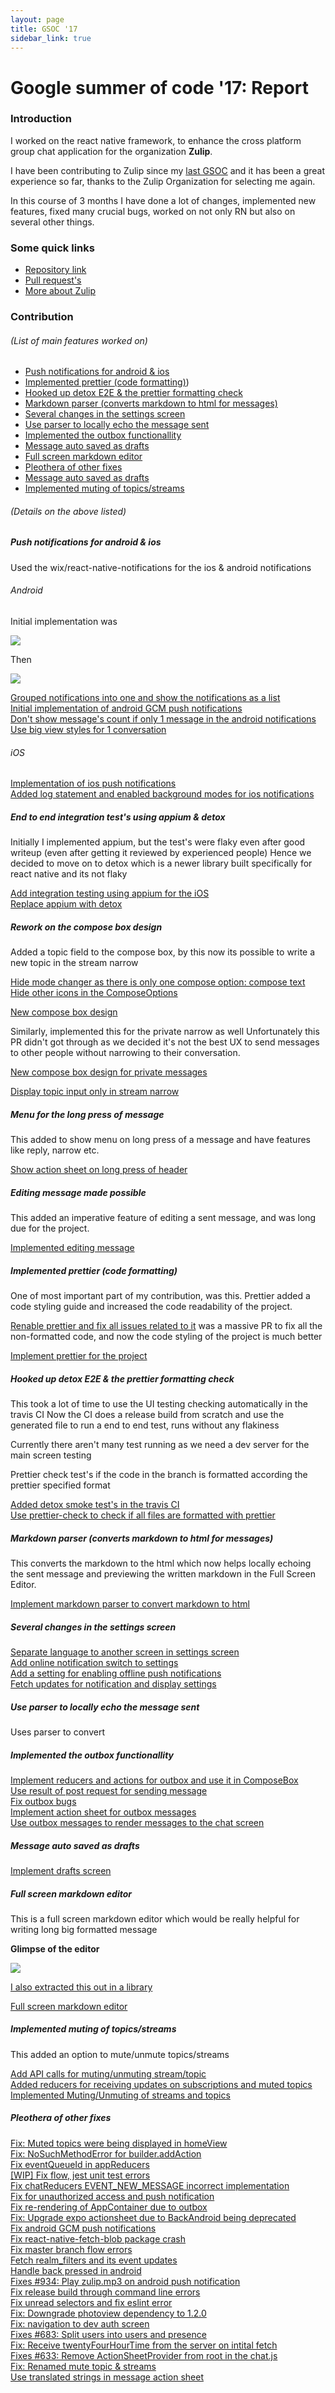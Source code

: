 ```yaml
---
layout: page
title: GSOC '17
sidebar_link: true
---
```



# Google summer of code '17: Report

### Introduction

I worked on the react native framework, to enhance the cross platform group chat application for the organization **Zulip**.

I have been contributing to Zulip since my [last GSOC](./gsoc16) and it has been a great experience so far, thanks to the Zulip Organization for selecting me again.

In this course of 3 months I have done a lot of changes, implemented new features, fixed many crucial bugs, worked on not only RN but also on several other things.

### Some quick links

* [Repository link](https://github.com/zulip/zulip-mobile)
* [Pull request's](https://github.com/zulip/zulip-mobile/pulls?utf8=%E2%9C%93&q=author%3Akunall17%20)
* [More about Zulip](https://zulipchat.com/)

### Contribution

###### _(List of main features worked on)_

* [Push notifications for android & ios](#push-notifications-for-android--ios)
* [Implemented prettier (code formatting)](#implemented-prettier-code-formatting))
* [Hooked up detox E2E & the prettier formatting check](#hooked-up-detox-e2e-&-the-prettier-formatting-check)
* [Markdown parser (converts markdown to html for messages)](#markdown-parser-(converts-markdown-to-html-for-messages))
* [Several changes in the settings screen](#several-changes-in-the-settings-screen)
* [Use parser to locally echo the message sent](#use-parser-to-locally-echo-the-message-sent)
* [Implemented the outbox functionallity](#implemented-the-outbox-functionallity)
* [Message auto saved as drafts](#implemented-the-outbox-functionallity)
* [Full screen markdown editor](#implemented-the-outbox-functionallity)
* [Pleothera of other fixes](#pleothera-of-other-fixes)
* [Message auto saved as drafts](#message-auto-saved-as-drafts)
* [Implemented muting of topics/streams](#implemented-muting-of-topics-streams)


###### _(Details on the above listed)_


##### Push notifications for android & ios

Used the wix/react-native-notifications for the ios & android notifications

###### Android

Initial implementation was

![](https://user-images.githubusercontent.com/12700799/27065186-66ef3f04-5019-11e7-9e01-53487d28a0bf.png)

Then

![](https://user-images.githubusercontent.com/12700799/27505924-160f7982-58ca-11e7-84bf-df54271ebfe0.png)


[Grouped notifications into one and show the notifications as a list](https://github.com/zulip/zulip-mobile/pull/734)  
[Initial implementation of android GCM push notifications](https://github.com/zulip/zulip-mobile/pull/637)  
[Don't show message's count if only 1 message in the android notifications](https://github.com/zulip/zulip-mobile/pull/802)  
[Use big view styles for 1 conversation](https://github.com/zulip/zulip-mobile/pull/755)  


###### iOS

[Implementation of ios push notifications](https://github.com/zulip/zulip-mobile/pull/746)  
[Added log statement and enabled background modes for ios notifications](https://github.com/zulip/zulip-mobile/pull/1054)  


##### End to end integration test's using appium & detox

Initially I implemented appium, but the test's were flaky even after good writeup (even after getting it reviewed by experienced people)
Hence we decided to move on to detox which is a newer library built specifically for react native and its not flaky


[Add integration testing using appium for the iOS](https://github.com/zulip/zulip-mobile/pull/602)  
[Replace appium with detox](https://github.com/zulip/zulip-mobile/pull/825)  


##### Rework on the compose box design

Added a topic field to the compose box, by this now its possible to write a new topic in the stream narrow

[Hide mode changer as there is only one compose option: compose text](https://github.com/zulip/zulip-mobile/pull/694)  
[Hide other icons in the ComposeOptions](https://github.com/zulip/zulip-mobile/pull/689)  

[New compose box design](https://github.com/zulip/zulip-mobile/pull/561)  

Similarly, implemented this for the private narrow as well
Unfortunately this PR didn't got through as we decided it's not the best UX to send messages to other people without narrowing to their conversation.

[New compose box design for private messages](https://github.com/zulip/zulip-mobile/pull/678)  

[Display topic input only in stream narrow](https://github.com/zulip/zulip-mobile/pull/945)  


##### Menu for the long press of message

This added to show menu on long press of a message and have features like reply, narrow etc.

[Show action sheet on long press of header](https://github.com/zulip/zulip-mobile/pull/801)  

##### Editing message made possible

This added an imperative feature of editing a sent message, and was long due for the project.

[Implemented editing message](https://github.com/zulip/zulip-mobile/pull/402)

##### Implemented prettier (code formatting)

One of most important part of my contribution, was this.
Prettier added a code styling guide and increased the code readability of the project.


[Renable prettier and fix all issues related to it](https://github.com/zulip/zulip-mobile/pull/859)  was a massive PR to fix all the non-formatted code, and now the code styling of the project is much better

[Implement prettier for the project](https://github.com/zulip/zulip-mobile/pull/850)  


##### Hooked up detox E2E & the prettier formatting check

This took a lot of time to use the UI testing checking automatically in the travis CI
Now the CI does a release build from scratch and use the generated file to run a end to end test, runs without any flakiness

Currently there aren't many test running as we need a dev server for the main screen testing

Prettier check test's if the code in the branch is formatted according the prettier specified format

[Added detox smoke test's in the travis CI](https://github.com/zulip/zulip-mobile/pull/915)  
[Use prettier-check to check if all files are formatted with prettier](https://github.com/zulip/zulip-mobile/pull/910)  


##### Markdown parser (converts markdown to html for messages)

This converts the markdown to the html which now helps locally echoing the sent message and previewing the written markdown in the Full Screen Editor.

[Implement markdown parser to convert markdown to html](https://github.com/zulip/zulip-mobile/pull/949)  

##### Several changes in the settings screen


[Separate language to another screen in settings screen](https://github.com/zulip/zulip-mobile/pull/944)  
[Add online notification switch to settings](https://github.com/zulip/zulip-mobile/pull/828)  
[Add a setting for enabling offline push notifications](https://github.com/zulip/zulip-mobile/pull/748)  
[Fetch updates for notification and display settings](https://github.com/zulip/zulip-mobile/pull/754)  

##### Use parser to locally echo the message sent

Uses parser to convert

##### Implemented the outbox functionallity

[Implement reducers and actions for outbox and use it in ComposeBox](https://github.com/zulip/zulip-mobile/pull/977)  
[Use result of post request for sending message](https://github.com/zulip/zulip-mobile/pull/1079)  
[Fix outbox bugs](https://github.com/zulip/zulip-mobile/pull/1041)  
[Implement action sheet for outbox messages](https://github.com/zulip/zulip-mobile/pull/1022)  
[Use outbox messages to render messages to the chat screen](https://github.com/zulip/zulip-mobile/pull/1014)  

##### Message auto saved as drafts

[Implement drafts screen](https://github.com/zulip/zulip-mobile/pull/1019)  

##### Full screen markdown editor

This is a full screen markdown editor which would be really helpful for writing long big formatted message

**Glimpse of the editor**

![](https://user-images.githubusercontent.com/12700799/28812575-f42b21d4-76b2-11e7-9085-99b66223750f.gif)


[I also extracted this out in a library ](https://github.com/kunall17/react-native-markdown-editor)

[Full screen markdown editor](https://github.com/zulip/zulip-mobile/pull/882)  

##### Implemented muting of topics/streams

This added an option to mute/unmute topics/streams

[Add API calls for muting/unmuting stream/topic](https://github.com/zulip/zulip-mobile/pull/574)  
[Added reducers for receiving updates on subscriptions and muted topics](https://github.com/zulip/zulip-mobile/pull/569)
[Implemented Muting/Unmuting of streams and topics](https://github.com/zulip/zulip-mobile/pull/415)  


##### Pleothera of other fixes


[Fix: Muted topics were being displayed in homeView](https://github.com/zulip/zulip-mobile/pull/410)  
[Fix: NoSuchMethodError for builder.addAction](https://github.com/zulip/zulip-mobile/pull/1088)  
[Fix eventQueueId in appReducers](https://github.com/zulip/zulip-mobile/pull/1076)  
[[WIP] Fix flow, jest unit test errors](https://github.com/zulip/zulip-mobile/pull/1068)  
[Fix chatReducers EVENT_NEW_MESSAGE incorrect implementation](https://github.com/zulip/zulip-mobile/pull/1066)  
[Fix for unauthorized access and push notification](https://github.com/zulip/zulip-mobile/pull/1051)  
[Fix re-rendering of AppContainer due to outbox](https://github.com/zulip/zulip-mobile/pull/1009)  
[Fix: Upgrade expo actionsheet due to BackAndroid being deprecated](https://github.com/zulip/zulip-mobile/pull/1005)  
[Fix android GCM push notifications](https://github.com/zulip/zulip-mobile/pull/1000)  
[Fix react-native-fetch-blob package crash](https://github.com/zulip/zulip-mobile/pull/999)  
[Fix master branch flow errors](https://github.com/zulip/zulip-mobile/pull/976)  
[Fetch realm_filters and its event updates](https://github.com/zulip/zulip-mobile/pull/956)  
[Handle back pressed in android](https://github.com/zulip/zulip-mobile/pull/898)  
[Fixes #934: Play zulip.mp3 on android push notification](https://github.com/zulip/zulip-mobile/pull/943)  
[Fix release build through command line errors](https://github.com/zulip/zulip-mobile/pull/940)  
[Fix unread selectors and fix eslint error](https://github.com/zulip/zulip-mobile/pull/928)  
[Fix: Downgrade photoview dependency to 1.2.0](https://github.com/zulip/zulip-mobile/pull/899)  
[Fix: navigation to dev auth screen](https://github.com/zulip/zulip-mobile/pull/873)  
[Fixes #683: Split users into users and presence](https://github.com/zulip/zulip-mobile/pull/750)  
[Fix: Receive twentyFourHourTime from the server on intital fetch](https://github.com/zulip/zulip-mobile/pull/747)  
[Fixes #633: Remove ActionSheetProvider from root in the chat.js](https://github.com/zulip/zulip-mobile/pull/634)  
[Fix: Renamed mute topic & streams](https://github.com/zulip/zulip-mobile/pull/631)  
[Use translated strings in message action sheet](https://github.com/zulip/zulip-mobile/pull/829)  
